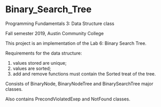 # Binary_Search_Tree
Programming Fundamentals 3: Data Structure class

Fall semester 2019, Austin Community College

This project is an implementation of the Lab 6: Binary Search Tree.

Requirements for the data structure:
1) values stored are unique;
2) values are sorted;
3) add and remove functions must contain the Sorted treat of the tree.

Consists of BinaryNode, BinaryNodeTree and BinarySearchTree major classes.

Also contains PrecondViolatedExep and NotFound classes.
